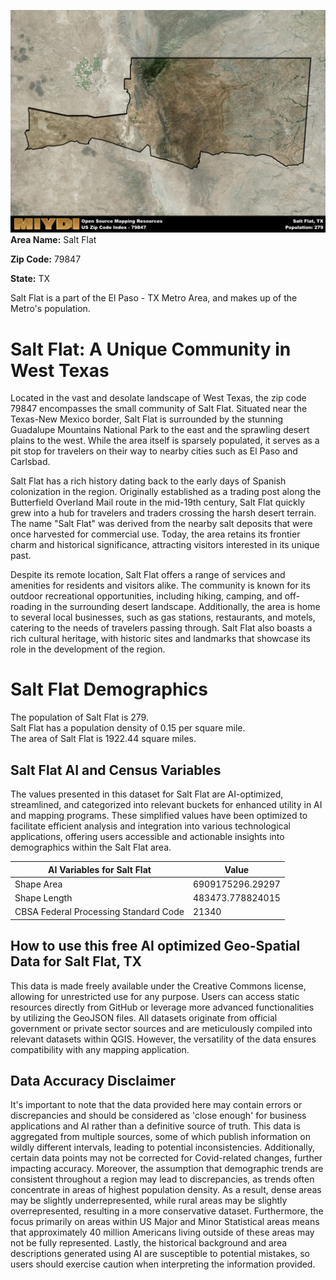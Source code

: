![Image Alt Text](../_images/79847.png)
**Area Name:** Salt Flat

**Zip Code:** 79847

**State:** TX

Salt Flat is a part of the El Paso - TX Metro Area, and makes up  of the Metro's population.  

# Salt Flat: A Unique Community in West Texas  

Located in the vast and desolate landscape of West Texas, the zip code 79847 encompasses the small community of Salt Flat. Situated near the Texas-New Mexico border, Salt Flat is surrounded by the stunning Guadalupe Mountains National Park to the east and the sprawling desert plains to the west. While the area itself is sparsely populated, it serves as a pit stop for travelers on their way to nearby cities such as El Paso and Carlsbad.

Salt Flat has a rich history dating back to the early days of Spanish colonization in the region. Originally established as a trading post along the Butterfield Overland Mail route in the mid-19th century, Salt Flat quickly grew into a hub for travelers and traders crossing the harsh desert terrain. The name "Salt Flat" was derived from the nearby salt deposits that were once harvested for commercial use. Today, the area retains its frontier charm and historical significance, attracting visitors interested in its unique past.

Despite its remote location, Salt Flat offers a range of services and amenities for residents and visitors alike. The community is known for its outdoor recreational opportunities, including hiking, camping, and off-roading in the surrounding desert landscape. Additionally, the area is home to several local businesses, such as gas stations, restaurants, and motels, catering to the needs of travelers passing through. Salt Flat also boasts a rich cultural heritage, with historic sites and landmarks that showcase its role in the development of the region.

# Salt Flat Demographics

The population of Salt Flat is 279.  
Salt Flat has a population density of 0.15 per square mile.  
The area of Salt Flat is 1922.44 square miles.  

## Salt Flat AI and Census Variables

The values presented in this dataset for Salt Flat are AI-optimized, streamlined, and categorized into relevant buckets for enhanced utility in AI and mapping programs. These simplified values have been optimized to facilitate efficient analysis and integration into various technological applications, offering users accessible and actionable insights into demographics within the Salt Flat area.

| AI Variables for Salt Flat | Value |
|-------------|-------|
| Shape Area | 6909175296.29297 |
| Shape Length | 483473.778824015 |
| CBSA Federal Processing Standard Code | 21340 |

## How to use this free AI optimized Geo-Spatial Data for Salt Flat, TX

This data is made freely available under the Creative Commons license, allowing for unrestricted use for any purpose. Users can access static resources directly from GitHub or leverage more advanced functionalities by utilizing the GeoJSON files. All datasets originate from official government or private sector sources and are meticulously compiled into relevant datasets within QGIS. However, the versatility of the data ensures compatibility with any mapping application.

## Data Accuracy Disclaimer
It's important to note that the data provided here may contain errors or discrepancies and should be considered as 'close enough' for business applications and AI rather than a definitive source of truth. This data is aggregated from multiple sources, some of which publish information on wildly different intervals, leading to potential inconsistencies. Additionally, certain data points may not be corrected for Covid-related changes, further impacting accuracy. Moreover, the assumption that demographic trends are consistent throughout a region may lead to discrepancies, as trends often concentrate in areas of highest population density. As a result, dense areas may be slightly underrepresented, while rural areas may be slightly overrepresented, resulting in a more conservative dataset. Furthermore, the focus primarily on areas within US Major and Minor Statistical areas means that approximately 40 million Americans living outside of these areas may not be fully represented. Lastly, the historical background and area descriptions generated using AI are susceptible to potential mistakes, so users should exercise caution when interpreting the information provided.

